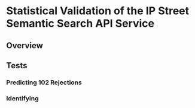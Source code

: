 # Statistical Validation of the IP Street Semantic Search API Service

## Overview

## Tests

### Predicting 102 Rejections

### Identifying 

